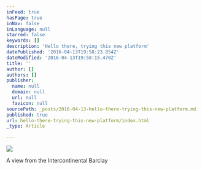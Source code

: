 ```yaml
---
inFeed: true
hasPage: true
inNav: false
inLanguage: null
starred: false
keywords: []
description: 'Hello there, trying this new platform'
datePublished: '2016-04-13T19:58:23.854Z'
dateModified: '2016-04-13T19:58:15.470Z'
title: ''
author: []
authors: []
publisher:
  name: null
  domain: null
  url: null
  favicon: null
sourcePath: _posts/2016-04-13-hello-there-trying-this-new-platform.md
published: true
url: hello-there-trying-this-new-platform/index.html
_type: Article

---
```

![](https://the-grid-user-content.s3-us-west-2.amazonaws.com/a9bbe674-e7dc-4f84-93ad-e5723dde2005.jpg)

A view from the Intercontinental Barclay